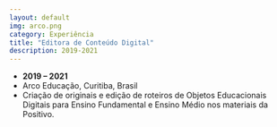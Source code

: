 ```yaml
---
layout: default
img: arco.png
category: Experiência
title: "Editora de Conteúdo Digital"
description: 2019-2021
---
```



* __2019 – 2021__
* Arco Educação, Curitiba, Brasil
* Criação de originais e edição de roteiros de Objetos Educacionais Digitais para Ensino Fundamental e Ensino Médio nos materiais da Positivo.
